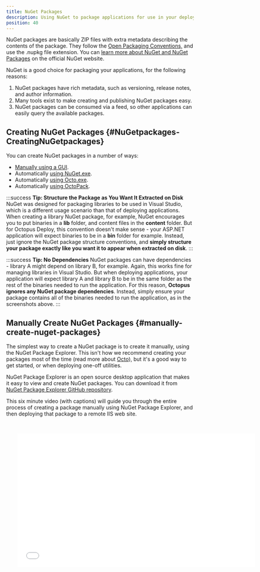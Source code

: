 ```yaml
---
title: NuGet Packages
description: Using NuGet to package applications for use in your deployments.
position: 40
---
```


NuGet packages are basically ZIP files with extra metadata describing the contents of the package. They follow the [Open Packaging Conventions,](http://en.wikipedia.org/wiki/Open_Packaging_Conventions) and use the .nupkg file extension. You can [learn more about NuGet and NuGet Packages](http://docs.nuget.org/docs/start-here/overview) on the official NuGet website.

NuGet is a good choice for packaging your applications, for the following reasons:

1. NuGet packages have rich metadata, such as versioning, release notes, and author information.
2. Many tools exist to make creating and publishing NuGet packages easy.
3. NuGet packages can be consumed via a feed, so other applications can easily query the available packages.

## Creating NuGet Packages {#NuGetpackages-CreatingNuGetpackages}

You can create NuGet packages in a number of ways:

- [Manually using a GUI](#manually-create-nuget-packages).
- Automatically [using NuGet.exe](https://docs.microsoft.com/en-us/nuget/tools/nuget-exe-cli-reference).
- Automatically [using Octo.exe](/docs/packaging-applications/create-packages/octo.exe.md).
- Automatically [using OctoPack](/docs/packaging-applications/create-packages/octopack/index.md).

:::success
**Tip: Structure the Package as You Want It Extracted on Disk**
NuGet was designed for packaging libraries to be used in Visual Studio, which is a different usage scenario than that of deploying applications. When creating a library NuGet package, for example, NuGet encourages you to put binaries in a **lib** folder, and content files in the **content** folder. But for Octopus Deploy, this convention doesn't make sense - your ASP.NET application will expect binaries to be in a **bin** folder for example. Instead, just ignore the NuGet package structure conventions, and **simply structure your package exactly like you want it to appear when extracted on disk**.
:::

:::success
**Tip: No Dependencies**
NuGet packages can have dependencies - library A might depend on library B, for example. Again, this works fine for managing libraries in Visual Studio. But when deploying applications, your application will expect library A and library B to be in the same folder as the rest of the binaries needed to run the application. For this reason, **Octopus ignores any NuGet package dependencies**. Instead, simply ensure your package contains all of the binaries needed to run the application, as in the screenshots above.
:::

## Manually Create NuGet Packages {#manually-create-nuget-packages}

The simplest way to create a NuGet package is to create it manually, using the NuGet Package Explorer. This isn't how we recommend creating your packages most of the time (read more about [Octo](/docs/packaging-applications/create-packages/octo.exe.md)), but it's a good way to get started, or when deploying one-off utilities.

NuGet Package Explorer is an open source desktop application that makes it easy to view and create NuGet packages. You can download it from [NuGet Package Explorer GitHub repository](https://github.com/NuGetPackageExplorer/NuGetPackageExplorer).

This six minute video (with captions) will guide you through the entire process of creating a package manually using NuGet Package Explorer, and then deploying that package to a remote IIS web site.

<iframe src="//fast.wistia.net/embed/iframe/qc0mx7cyto" allowtransparency="true" frameborder="0" scrolling="no" class="wistia_embed" name="wistia_embed" allowfullscreen mozallowfullscreen webkitallowfullscreen oallowfullscreen msallowfullscreen width="640" height="360" style="margin: 30px"></iframe>
